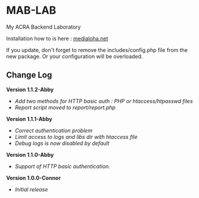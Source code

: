 MAB-LAB
=======

My ACRA Backend Laboratory

Installation how to is here : [medialoha.net](http://medialoha.net/index.php/en/menu-mablab-en)

If you update, don't forget to remove the includes/config.php file from the new package. Or your configuration will be overloaded.

## Change Log ##

**Version 1.1.2-Abby**

- *Add two methods for HTTP basic auth : PHP or htaccess/htpasswd files*
- *Report script moved to report/report.php*

**Version 1.1.1-Abby**

- *Correct authentication problem*
- *Limit access to logs and libs dir with htaccess file*
- *Debug logs is now disabled by default*

**Version 1.1.0-Abby**

- *Support of HTTP basic authentication.*

**Version 1.0.0-Connor**

- *Initial release*
